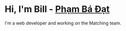 # Hi, I'm Bill - [Phạm Bá Đạt](https://github.com/gagoit)

I'm a web developer and working on the Matching team.
